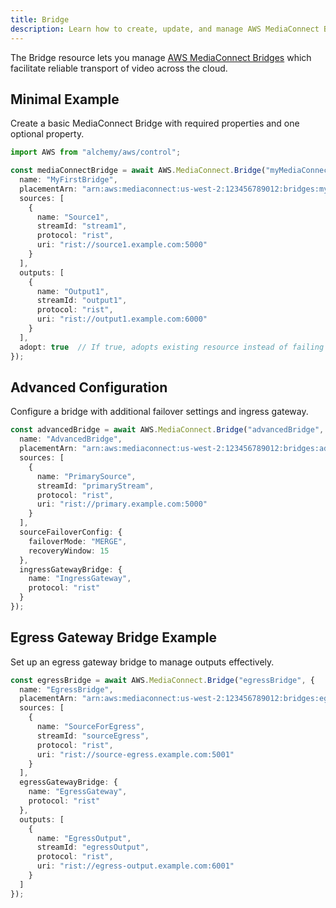 ```yaml
---
title: Bridge
description: Learn how to create, update, and manage AWS MediaConnect Bridges using Alchemy Cloud Control.
---
```


The Bridge resource lets you manage [AWS MediaConnect Bridges](https://docs.aws.amazon.com/mediaconnect/latest/userguide/) which facilitate reliable transport of video across the cloud.

## Minimal Example

Create a basic MediaConnect Bridge with required properties and one optional property.

```ts
import AWS from "alchemy/aws/control";

const mediaConnectBridge = await AWS.MediaConnect.Bridge("myMediaConnectBridge", {
  name: "MyFirstBridge",
  placementArn: "arn:aws:mediaconnect:us-west-2:123456789012:bridges:my-bridge",
  sources: [
    {
      name: "Source1",
      streamId: "stream1",
      protocol: "rist",
      uri: "rist://source1.example.com:5000"
    }
  ],
  outputs: [
    {
      name: "Output1",
      streamId: "output1",
      protocol: "rist",
      uri: "rist://output1.example.com:6000"
    }
  ],
  adopt: true  // If true, adopts existing resource instead of failing when resource already exists
});
```

## Advanced Configuration

Configure a bridge with additional failover settings and ingress gateway.

```ts
const advancedBridge = await AWS.MediaConnect.Bridge("advancedBridge", {
  name: "AdvancedBridge",
  placementArn: "arn:aws:mediaconnect:us-west-2:123456789012:bridges:advanced-bridge",
  sources: [
    {
      name: "PrimarySource",
      streamId: "primaryStream",
      protocol: "rist",
      uri: "rist://primary.example.com:5000"
    }
  ],
  sourceFailoverConfig: {
    failoverMode: "MERGE",
    recoveryWindow: 15
  },
  ingressGatewayBridge: {
    name: "IngressGateway",
    protocol: "rist"
  }
});
```

## Egress Gateway Bridge Example

Set up an egress gateway bridge to manage outputs effectively.

```ts
const egressBridge = await AWS.MediaConnect.Bridge("egressBridge", {
  name: "EgressBridge",
  placementArn: "arn:aws:mediaconnect:us-west-2:123456789012:bridges:egress-bridge",
  sources: [
    {
      name: "SourceForEgress",
      streamId: "sourceEgress",
      protocol: "rist",
      uri: "rist://source-egress.example.com:5001"
    }
  ],
  egressGatewayBridge: {
    name: "EgressGateway",
    protocol: "rist"
  },
  outputs: [
    {
      name: "EgressOutput",
      streamId: "egressOutput",
      protocol: "rist",
      uri: "rist://egress-output.example.com:6001"
    }
  ]
});
```